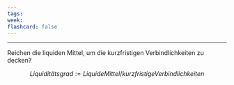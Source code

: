 ```yaml
---
tags:
week:
flashcard: false
---
```

***

Reichen die liquiden Mittel, um die kurzfristigen Verbindlichkeiten zu decken?

$$
Liquiditätsgrad := Liquide Mittel/kurzfristige Verbindlichkeiten
$$
